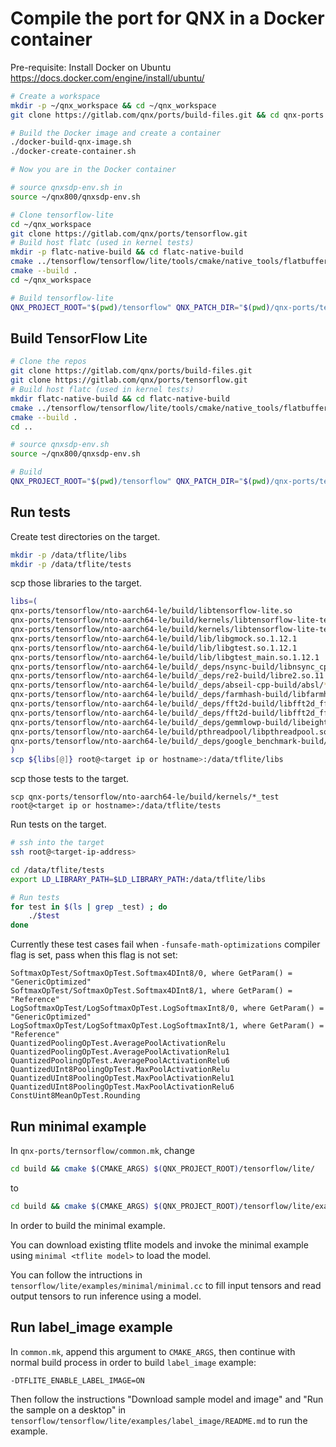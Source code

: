 # Compile the port for QNX in a Docker container

Pre-requisite: Install Docker on Ubuntu https://docs.docker.com/engine/install/ubuntu/
```bash
# Create a workspace
mkdir -p ~/qnx_workspace && cd ~/qnx_workspace
git clone https://gitlab.com/qnx/ports/build-files.git && cd qnx-ports

# Build the Docker image and create a container
./docker-build-qnx-image.sh
./docker-create-container.sh

# Now you are in the Docker container

# source qnxsdp-env.sh in
source ~/qnx800/qnxsdp-env.sh

# Clone tensorflow-lite
cd ~/qnx_workspace
git clone https://gitlab.com/qnx/ports/tensorflow.git
# Build host flatc (used in kernel tests)
mkdir -p flatc-native-build && cd flatc-native-build
cmake ../tensorflow/tensorflow/lite/tools/cmake/native_tools/flatbuffers
cmake --build .
cd ~/qnx_workspace

# Build tensorflow-lite
QNX_PROJECT_ROOT="$(pwd)/tensorflow" QNX_PATCH_DIR="$(pwd)/qnx-ports/tensorflow/patches" TFLITE_HOST_TOOLS_DIR="$(pwd)/flatc-native-build/flatbuffers-flatc/bin/" make -C qnx-ports/tensorflow  install JLEVEL=$(nproc)
```

## Build TensorFlow Lite

```bash
# Clone the repos
git clone https://gitlab.com/qnx/ports/build-files.git
git clone https://gitlab.com/qnx/ports/tensorflow.git
# Build host flatc (used in kernel tests)
mkdir flatc-native-build && cd flatc-native-build
cmake ../tensorflow/tensorflow/lite/tools/cmake/native_tools/flatbuffers
cmake --build .
cd ..

# source qnxsdp-env.sh
source ~/qnx800/qnxsdp-env.sh

# Build
QNX_PROJECT_ROOT="$(pwd)/tensorflow" QNX_PATCH_DIR="$(pwd)/qnx-ports/tensorflow/patches" TFLITE_HOST_TOOLS_DIR="$(pwd)/flatc-native-build/flatbuffers-flatc/bin/" make -C qnx-ports/tensorflow  install JLEVEL=$(nproc)
```

## Run tests

Create test directories on the target.

```bash
mkdir -p /data/tflite/libs
mkdir -p /data/tflite/tests
````

scp those libraries to the target.

```bash
libs=(
qnx-ports/tensorflow/nto-aarch64-le/build/libtensorflow-lite.so
qnx-ports/tensorflow/nto-aarch64-le/build/kernels/libtensorflow-lite-test-external-main.so
qnx-ports/tensorflow/nto-aarch64-le/build/kernels/libtensorflow-lite-test-base.so
qnx-ports/tensorflow/nto-aarch64-le/build/lib/libgmock.so.1.12.1
qnx-ports/tensorflow/nto-aarch64-le/build/lib/libgtest.so.1.12.1
qnx-ports/tensorflow/nto-aarch64-le/build/lib/libgtest_main.so.1.12.1
qnx-ports/tensorflow/nto-aarch64-le/build/_deps/nsync-build/libnsync_cpp.so.1
qnx-ports/tensorflow/nto-aarch64-le/build/_deps/re2-build/libre2.so.11
qnx-ports/tensorflow/nto-aarch64-le/build/_deps/abseil-cpp-build/absl/*/libabsl_*.so*
qnx-ports/tensorflow/nto-aarch64-le/build/_deps/farmhash-build/libfarmhash.so
qnx-ports/tensorflow/nto-aarch64-le/build/_deps/fft2d-build/libfft2d_fftsg2d.so
qnx-ports/tensorflow/nto-aarch64-le/build/_deps/fft2d-build/libfft2d_fftsg.so
qnx-ports/tensorflow/nto-aarch64-le/build/_deps/gemmlowp-build/libeight_bit_int_gemm.so
qnx-ports/tensorflow/nto-aarch64-le/build/pthreadpool/libpthreadpool.so
qnx-ports/tensorflow/nto-aarch64-le/build/_deps/google_benchmark-build/src/libbenchmark.so.1
)
scp ${libs[@]} root@<target ip or hostname>:/data/tflite/libs
```

scp those tests to the target.

```text
scp qnx-ports/tensorflow/nto-aarch64-le/build/kernels/*_test root@<target ip or hostname>:/data/tflite/tests
```

Run tests on the target.

```bash
# ssh into the target
ssh root@<target-ip-address>

cd /data/tflite/tests
export LD_LIBRARY_PATH=$LD_LIBRARY_PATH:/data/tflite/libs

# Run tests
for test in $(ls | grep _test) ; do
    ./$test
done
```

Currently these test cases fail when `-funsafe-math-optimizations` compiler flag is set, pass when this flag is not set:

```text
SoftmaxOpTest/SoftmaxOpTest.Softmax4DInt8/0, where GetParam() = "GenericOptimized"
SoftmaxOpTest/SoftmaxOpTest.Softmax4DInt8/1, where GetParam() = "Reference"
LogSoftmaxOpTest/LogSoftmaxOpTest.LogSoftmaxInt8/0, where GetParam() = "GenericOptimized"
LogSoftmaxOpTest/LogSoftmaxOpTest.LogSoftmaxInt8/1, where GetParam() = "Reference"
QuantizedPoolingOpTest.AveragePoolActivationRelu
QuantizedPoolingOpTest.AveragePoolActivationRelu1
QuantizedPoolingOpTest.AveragePoolActivationRelu6
QuantizedUInt8PoolingOpTest.MaxPoolActivationRelu
QuantizedUInt8PoolingOpTest.MaxPoolActivationRelu1
QuantizedUInt8PoolingOpTest.MaxPoolActivationRelu6
ConstUint8MeanOpTest.Rounding
```

## Run minimal example

In `qnx-ports/ternsorflow/common.mk`, change

```bash
cd build && cmake $(CMAKE_ARGS) $(QNX_PROJECT_ROOT)/tensorflow/lite/
```

to

```bash
cd build && cmake $(CMAKE_ARGS) $(QNX_PROJECT_ROOT)/tensorflow/lite/examples/minimal/
```

In order to build the minimal example.

You can download existing tflite models and invoke the minimal example using `minimal <tflite model>` to load the model.

You can follow the intructions in `tensorflow/lite/examples/minimal/minimal.cc` to fill input tensors and read output tensors to run inference using a model.

## Run label_image example

In `common.mk`, append this argument to `CMAKE_ARGS`, then continue with normal build process in order to build `label_image` example:

```text
-DTFLITE_ENABLE_LABEL_IMAGE=ON
```

Then follow the instructions "Download sample model and image" and "Run the sample on a desktop" in `tensorflow/tensorflow/lite/examples/label_image/README.md` to run the example.
